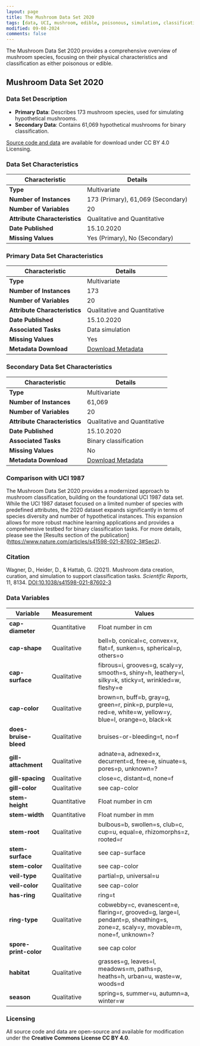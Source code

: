 ```yaml
---
layout: page
title: The Mushroom Data Set 2020
tags: [data, UCI, mushroom, edible, poisonous, simulation, classification]
modified: 09-08-2024
comments: false
---
```


The Mushroom Data Set 2020 provides a comprehensive overview of mushroom species, focusing on their physical characteristics and classification as either poisonous or edible. 

## Mushroom Data Set 2020

### Data Set Description

- **Primary Data**: Describes 173 mushroom species, used for simulating hypothetical mushrooms.
- **Secondary Data**: Contains 61,069 hypothetical mushrooms for binary classification.

[Source code and data](https://github.com/ghattab/secondarydata) are available for download under CC BY 4.0 Licensing. 

### Data Set Characteristics

| Characteristic               | Details                    |
|------------------------------|----------------------------|
| **Type**                     | Multivariate               |
| **Number of Instances**      | 173 (Primary), 61,069 (Secondary) |
| **Number of Variables**      | 20                         |
| **Attribute Characteristics**| Qualitative and Quantitative |
| **Date Published**           | 15.10.2020                |
| **Missing Values**           | Yes (Primary), No (Secondary) |

### Primary Data Set Characteristics

| Characteristic               | Details                    |
|------------------------------|----------------------------|
| **Type**                     | Multivariate               |
| **Number of Instances**      | 173                        |
| **Number of Variables**      | 20                         |
| **Attribute Characteristics**| Qualitative and Quantitative |
| **Date Published**           | 15.10.2020                 |
| **Associated Tasks**         | Data simulation            |
| **Missing Values**           | Yes                        |
| **Metadata Download**        | [Download Metadata](#)     |

### Secondary Data Set Characteristics

| Characteristic               | Details                    |
|------------------------------|----------------------------|
| **Type**                     | Multivariate               |
| **Number of Instances**      | 61,069                     |
| **Number of Variables**      | 20                         |
| **Attribute Characteristics**| Qualitative and Quantitative |
| **Date Published**           | 15.10.2020                 |
| **Associated Tasks**         | Binary classification      |
| **Missing Values**           | No                         |
| **Metadata Download**        | [Download Metadata](#)     |

### Comparison with UCI 1987

The Mushroom Data Set 2020 provides a modernized approach to mushroom classification, building on the foundational UCI 1987 data set. While the UCI 1987 dataset focused on a limited number of species with predefined attributes, the 2020 dataset expands significantly in terms of species diversity and number of hypothetical instances. This expansion allows for more robust machine learning applications and provides a comprehensive testbed for binary classification tasks. For more details, please see the [Results section of the publication] (https://www.nature.com/articles/s41598-021-87602-3#Sec2).

### Citation

Wagner, D., Heider, D., & Hattab, G. (2021). Mushroom data creation, curation, and simulation to support classification tasks. *Scientific Reports*, 11, 8134. [DOI:10.1038/s41598-021-87602-3](https://doi.org/10.1038/s41598-021-87602-3)

### Data Variables

| Variable                    | Measurement  | Values                                   |
|-----------------------------|--------------|------------------------------------------|
| **cap-diameter**            | Quantitative | Float number in cm                       |
| **cap-shape**               | Qualitative  | bell=b, conical=c, convex=x, flat=f, sunken=s, spherical=p, others=o |
| **cap-surface**             | Qualitative  | fibrous=i, grooves=g, scaly=y, smooth=s, shiny=h, leathery=l, silky=k, sticky=t, wrinkled=w, fleshy=e |
| **cap-color**               | Qualitative  | brown=n, buff=b, gray=g, green=r, pink=p, purple=u, red=e, white=w, yellow=y, blue=l, orange=o, black=k |
| **does-bruise-bleed**       | Qualitative  | bruises-or-bleeding=t, no=f             |
| **gill-attachment**         | Qualitative  | adnate=a, adnexed=x, decurrent=d, free=e, sinuate=s, pores=p, unknown=? |
| **gill-spacing**            | Qualitative  | close=c, distant=d, none=f              |
| **gill-color**              | Qualitative  | see cap-color                            |
| **stem-height**             | Quantitative | Float number in cm                       |
| **stem-width**              | Quantitative | Float number in mm                       |
| **stem-root**               | Qualitative  | bulbous=b, swollen=s, club=c, cup=u, equal=e, rhizomorphs=z, rooted=r |
| **stem-surface**            | Qualitative  | see cap-surface                          |
| **stem-color**              | Qualitative  | see cap-color                            |
| **veil-type**               | Qualitative  | partial=p, universal=u                   |
| **veil-color**              | Qualitative  | see cap-color                            |
| **has-ring**                | Qualitative  | ring=t                                   |
| **ring-type**               | Qualitative  | cobwebby=c, evanescent=e, flaring=r, grooved=g, large=l, pendant=p, sheathing=s, zone=z, scaly=y, movable=m, none=f, unknown=? |
| **spore-print-color**       | Qualitative  | see cap color                            |
| **habitat**                 | Qualitative  | grasses=g, leaves=l, meadows=m, paths=p, heaths=h, urban=u, waste=w, woods=d |
| **season**                  | Qualitative  | spring=s, summer=u, autumn=a, winter=w  |

### Licensing

All source code and data are open-source and available for modification under the **Creative Commons License CC BY 4.0**.
